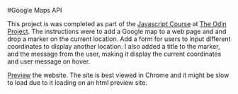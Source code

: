 #Google Maps API

This project is was completed as part of the [Javascript Course](http://www.theodinproject.com/javascript-and-jquery/putting-google-maps-onto-your-site) at [The Odin Project](http://www.theodinproject.com). The instructions were to add a Google map to a web page and and drop a marker on the current location. Add a form for users to input different coordinates to display another location. I also added a title to the marker, and the message from the user, making it display the current coordinates and user message on hover.

[Preview](http://htmlpreview.github.io/?https://github.com/krjordan/Google-Map/blob/master/index.html) the website. The site is best viewed in Chrome and it might be slow to load due to it loading on an html preview site.